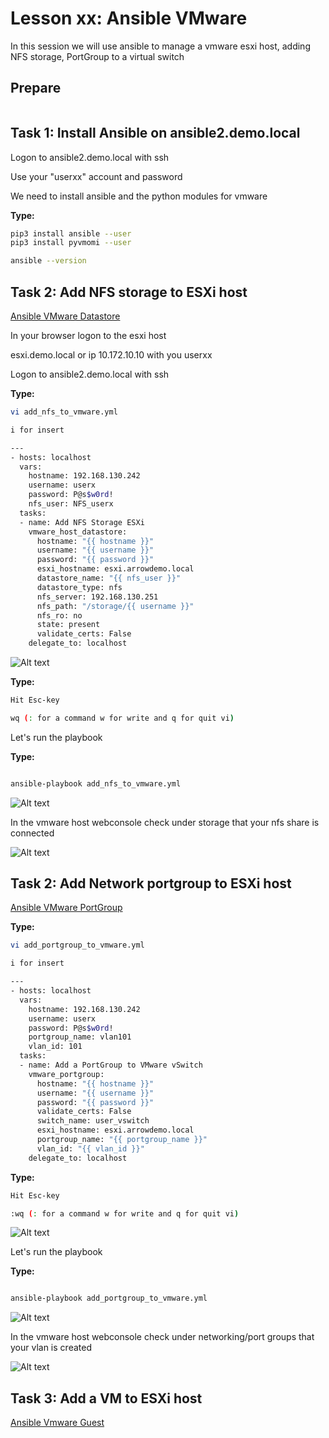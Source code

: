 # Lesson xx: Ansible VMware

In this session we will use ansible to manage a vmware esxi host, adding NFS storage, PortGroup to a virtual switch

## Prepare

``` bash


```

## Task 1: Install Ansible on ansible2.demo.local

Logon to ansible2.demo.local with ssh

Use your "userxx" account and password

We need to install ansible and the python modules for vmware

__Type:__

```bash
pip3 install ansible --user
pip3 install pyvmomi --user

ansible --version
```

## Task 2: Add NFS storage to ESXi host

[Ansible VMware Datastore](https://docs.ansible.com/ansible/latest/modules/vmware_host_datastore_module.html#vmware-host-datastore-module)

In your browser logon to the esxi host

esxi.demo.local or ip 10.172.10.10 with you userxx

Logon to ansible2.demo.local with ssh

__Type:__

```bash
vi add_nfs_to_vmware.yml

i for insert

---
- hosts: localhost
  vars:
    hostname: 192.168.130.242
    username: userx
    password: P@s$w0rd!
    nfs_user: NFS_userx
  tasks:
  - name: Add NFS Storage ESXi
    vmware_host_datastore:
      hostname: "{{ hostname }}"
      username: "{{ username }}"
      password: "{{ password }}"
      esxi_hostname: esxi.arrowdemo.local
      datastore_name: "{{ nfs_user }}"
      datastore_type: nfs
      nfs_server: 192.168.130.251
      nfs_path: "/storage/{{ username }}"
      nfs_ro: no
      state: present
      validate_certs: False
    delegate_to: localhost

```

![Alt text](pics/01_add_nfs_to_vmware.png?raw=true "nfs playbook")

__Type:__

```bash
Hit Esc-key

wq (: for a command w for write and q for quit vi)
```

Let's run the playbook

__Type:__

```bash

ansible-playbook add_nfs_to_vmware.yml

```

![Alt text](pics/02_add_nfs_to_vmware_play.png?raw=true "nfs playbook run")

In the vmware host webconsole check under storage that your nfs share is connected

![Alt text](pics/03_add_nfs_to_vmware_connect.png?raw=true "nfs vmware")

## Task 2: Add Network portgroup to ESXi host

[Ansible VMware PortGroup](https://docs.ansible.com/ansible/latest/modules/vmware_portgroup_module.html#vmware-portgroup-module)

__Type:__

```bash
vi add_portgroup_to_vmware.yml

i for insert

---
- hosts: localhost
  vars:
    hostname: 192.168.130.242
    username: userx
    password: P@s$w0rd!
    portgroup_name: vlan101
    vlan_id: 101
  tasks:
  - name: Add a PortGroup to VMware vSwitch
    vmware_portgroup:
      hostname: "{{ hostname }}"
      username: "{{ username }}"
      password: "{{ password }}"
      validate_certs: False
      switch_name: user_vswitch
      esxi_hostname: esxi.arrowdemo.local
      portgroup_name: "{{ portgroup_name }}"
      vlan_id: "{{ vlan_id }}"
    delegate_to: localhost

```

__Type:__

```bash
Hit Esc-key

:wq (: for a command w for write and q for quit vi)
```

![Alt text](pics/04_add_portgroup_to_vmware.png?raw=true "portgroup playbook")

Let's run the playbook

__Type:__

```bash

ansible-playbook add_portgroup_to_vmware.yml

```

![Alt text](pics/05_add_portgroup_to_vmware_run.png?raw=true "portgroup playbook run")

In the vmware host webconsole check under networking/port groups that your vlan is created

![Alt text](pics/06_add_portgroup_to_vmware_created.png?raw=true "nfs vmware")

## Task 3: Add a VM to ESXi host

[Ansible Vmware Guest](https://docs.ansible.com/ansible/latest/modules/vmware_guest_module.html#vmware-guest-module)
